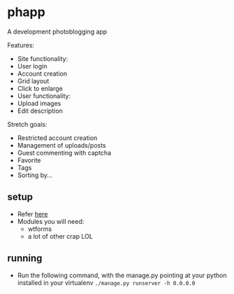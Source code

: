# phapp #
A development photoblogging app

Features:
* Site functionality:
 * User login
 * Account creation
 * Grid layout
 * Click to enlarge
* User functionality:
 * Upload images
 * Edit description

Stretch goals:
* Restricted account creation
* Management of uploads/posts
* Guest commenting with captcha
* Favorite
* Tags
* Sorting by...


## setup ##
* Refer [here](https://jasonvly.github.io/instructional/2016/11/28/up-and-running.html#step3)
* Modules you will need:
  * wtforms
  * a lot of other crap LOL
  
## running ## 
* Run the following command, with the manage.py pointing at your python installed in your virtualenv
  `./manage.py runserver -h 0.0.0.0`
